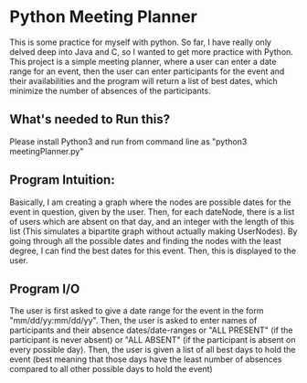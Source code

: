 # Python Meeting Planner
This is some practice for myself with python. So far, I have really only delved deep into Java and C, so I wanted to get more practice with Python. This project is a simple meeting planner, where a user can enter a date range for an event, then the user can enter participants for the event and their availabilities and the program will return a list of best dates, which minimize the number of absences of the participants.

## What's needed to Run this?
Please install Python3 and run from command line as "python3 meetingPlanner.py"

## Program Intuition:
Basically, I am creating a graph where the nodes are possible dates for the event in question, given by the user. Then, for each dateNode, there is a list of users which are absent on that day, and an integer with the length of this list (This simulates a bipartite graph without actually making UserNodes). By going through all the possible dates and finding the nodes with the least degree, I can find the best dates for this event. Then, this is displayed to the user.

## Program I/O
The user is first asked to give a date range for the event in the form "mm/dd/yy:mm/dd/yy". Then, the user is asked to enter names of participants and their absence dates/date-ranges or "ALL PRESENT" (if the participant is never absent) or "ALL ABSENT" (if the participant is absent on every possible day). Then, the user is given a list of all best days to hold the event (best meaning that those days have the least number of absences compared to all other possible days to hold the event)
